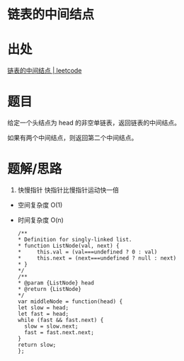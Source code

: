 # 链表的中间结点

# 出处

[链表的中间结点 | leetcode](https://leetcode-cn.com/problems/middle-of-the-linked-list/)

# 题目

给定一个头结点为 head 的非空单链表，返回链表的中间结点。

如果有两个中间结点，则返回第二个中间结点。

# 题解/思路

1. 快慢指针
快指针比慢指针运动快一倍
- 空间复杂度 O(1)
- 时间复杂度 O(n)

  ```
  /**
  * Definition for singly-linked list.
  * function ListNode(val, next) {
  *     this.val = (val===undefined ? 0 : val)
  *     this.next = (next===undefined ? null : next)
  * }
  */
  /**
  * @param {ListNode} head
  * @return {ListNode}
  */
  var middleNode = function(head) {
  let slow = head;
  let fast = head;
  while (fast && fast.next) {
    slow = slow.next;
    fast = fast.next.next;
  }
  return slow;
  };
  ```
